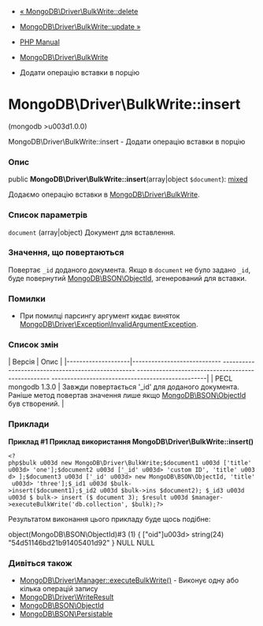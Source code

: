 - [«
MongoDB\Driver\BulkWrite::delete](mongodb-driver-bulkwrite.delete.md)
- [MongoDB\Driver\BulkWrite::update
»](mongodb-driver-bulkwrite.update.md)

- [PHP Manual](index.md)
- [MongoDB\Driver\BulkWrite](class.mongodb-driver-bulkwrite.md)
- Додати операцію вставки в порцію

# MongoDB\Driver\BulkWrite::insert

(mongodb \>u003d1.0.0)

MongoDB\Driver\BulkWrite::insert - Додати операцію вставки в порцію

### Опис

public **MongoDB\Driver\BulkWrite::insert**(array\|object `$document`):
[mixed](language.types.declarations.md#language.types.declarations.mixed)

Додаємо операцію вставки в
[MongoDB\Driver\BulkWrite](class.mongodb-driver-bulkwrite.md).

### Список параметрів

`document` (array\|object)
Документ для вставлення.

### Значення, що повертаються

Повертає `_id` доданого документа. Якщо в `document` не було задано
`_id`, буде повернутий
[MongoDB\BSON\ObjectId](class.mongodb-bson-objectid.md),
згенерований для вставки.

### Помилки

- При помилці парсингу аргумент кидає виняток
[MongoDB\Driver\Exception\InvalidArgumentException](class.mongodb-driver-exception-invalidargumentexception.md).

### Список змін

| Версія | Опис |
|--------------------|---------------------------- -------------------------------------------------- -------------------------------------------------- -------------------------------------------------|
| PECL mongodb 1.3.0 | Завжди повертається '_id' для доданого документа. Раніше метод повертав значення лише якщо [MongoDB\BSON\ObjectId](class.mongodb-bson-objectid.md) був створений. |

### Приклади

**Приклад #1 Приклад використання
**MongoDB\Driver\BulkWrite::insert()****

` <?php$bulk u003d new MongoDB\Driver\BulkWrite;$document1 u003d ['title' u003d> 'one'];$document2 u003d ['_id' u003d> 'custom ID', 'title' u003d> ];$document3 u003d ['_id' u003d> new MongoDB\BSON\ObjectId, 'title' u003d> 'three'];$_id1 u003d $bulk->insert($document1);$_id2 u003d $bulk->ins $document2); $_id3 u003d u003d $ bulk-> insert ($ document 3); $result u003d $manager->executeBulkWrite('db.collection', $bulk);?> `

Результатом виконання цього прикладу буде щось подібне:

object(MongoDB\BSON\ObjectId)#3 (1) {
["oid"]u003d>
string(24) "54d51146bd21b91405401d92"
}
NULL
NULL

### Дивіться також

- [MongoDB\Driver\Manager::executeBulkWrite()](mongodb-driver-manager.executebulkwrite.md) -
Виконує одну або кілька операцій запису
- [MongoDB\Driver\WriteResult](class.mongodb-driver-writeresult.md)
- [MongoDB\BSON\ObjectId](class.mongodb-bson-objectid.md)
- [MongoDB\BSON\Persistable](class.mongodb-bson-persistable.md)
